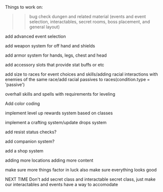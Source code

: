 Things to work on:
>>bug check dungen and related material (events and event selection, interactables, secret rooms, boss placement, and general layout)

add advanced event selection

add weapon system for off hand and shields

add armor system for hands, legs, chest and head

add accessory slots that provide stat buffs or etc

add size to races for event choices and skills/adding racial interactions with enemies of the same race/add racial passives to races(condition.type = 'passive')

overhall skills and spells with requirements for leveling

Add color coding

implement level up rewards system based on classes

implement a crafting system/update drops system

add resist status checks?

add companion system?

add a shop system

adding more locations
adding more content

make sure more things factor in luck
also make sure everything looks good

NEXT TIME
Don't add secret class and interactable secret class, just make our interactables and events have a way to accomodate